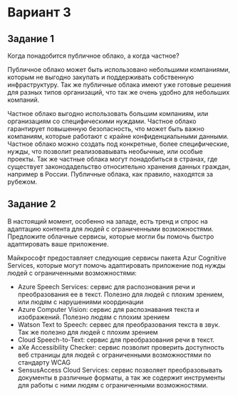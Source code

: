 # Вариант 3
## Задание 1
Когда понадобится публичное облако, а когда частное?

Публичное облако может быть использовано небольшими компаниями, которым не выгодно закупать и поддерживать собственную инфраструктуру. Так же публичные облака имеют уже готовые решения для разных типов организаций, что так же очень удобно для небольших компаний.

Частное облако выгодно использовать большим компаниям, или организациям со специфическими нуждами. Частное облако гарантирует повышенную безопасность, что может быть важно компаниям, которые работают с крайне конфиденциальными данными. Частное облако можно создать под конкретные, более специфические, нужды, что позволит реализовавывать необычные, или особые проекты. Так же частные облака могут понадобиться в странах, где существует законодадельство относительно хранения данных граждан, например в России. Публичные облака, как правило, находятся за рубежом. 

## Задание 2
В настоящий момент, особенно на западе, есть тренд и спрос на адаптацию контента для людей с ограниченными возможностями. Предложите облачные сервисы, которые могли бы помочь быстро адаптировать ваше приложение.

Майкрософт предоставляет следующие сервисы пакета Azur Cognitive Services, которые могут помочь адаптировать приложение под нужды людей с ограниченными возможностями:

- Azure Speech Services: сервис для распознования речи и преобразования ее в текст. Полезно для людей с плохим зрением, или людям с нарушениями координации
- Azure Computer Vision: сервис для распознавания текста и изображений. Полезно людям с плохим зрением
- Watson Text to Speech: сервес для преобразования текста в звук. Так же полезно для людей с плохим зрением
- Cloud Speech-to-Text: сервис для преобразования речи в текст. 
- aXe Accessibility Checker: сервис позволит проверить доступность веб страницы для людей с ограниченными возможностями по стандарту WCAG
- SensusAccess Cloud Services: сервис позволяет преобразовывать документы в различные форматы, а так же содержит инструменты для работы с ними людям с ограниченными возможностями.
